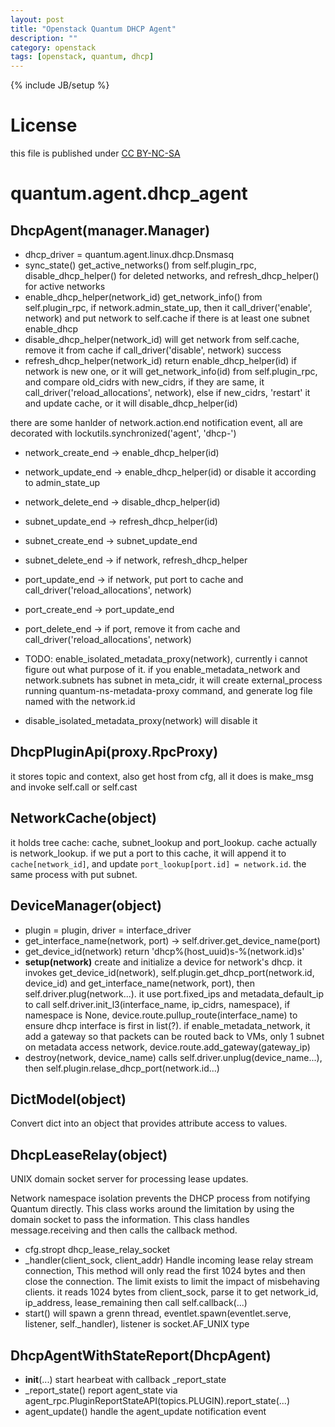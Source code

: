 ```yaml
---
layout: post
title: "Openstack Quantum DHCP Agent"
description: ""
category: openstack
tags: [openstack, quantum, dhcp]
---
```

{% include JB/setup %}
# License
this file is published under [CC BY-NC-SA](http://creativecommons.org/licenses/by-nc-sa/3.0/)

# quantum.agent.dhcp_agent
## DhcpAgent(manager.Manager)
* dhcp_driver = quantum.agent.linux.dhcp.Dnsmasq
* sync_state() get_active_networks() from self.plugin_rpc, disable_dhcp_helper() for deleted networks, and refresh_dhcp_helper() for active networks
* enable_dhcp_helper(network_id) get_network_info() from self.plugin_rpc, if network.admin_state_up, then it call_driver('enable', network) and put network to self.cache if there is at least one subnet enable_dhcp
* disable_dhcp_helper(network_id) will get network from self.cache, remove it from cache if call_driver('disable', network) success
* refresh_dhcp_helper(network_id) return enable_dhcp_helper(id) if network is new one, or it will get_network_info(id) from self.plugin_rpc, and compare old_cidrs with new_cidrs, if they are same, it call_driver('reload_allocations', network), else if new_cidrs, 'restart' it and update cache, or it will disable_dhcp_helper(id)

there are some hanlder of network.action.end notification event, all are decorated with lockutils.synchronized('agent', 'dhcp-')

* network_create_end -> enable_dhcp_helper(id)
* network_update_end -> enable_dhcp_helper(id) or disable it according to admin_state_up
* network_delete_end -> disable_dhcp_helper(id)
* subnet_update_end -> refresh_dhcp_helper(id)
* subnet_create_end -> subnet_update_end
* subnet_delete_end -> if network, refresh_dhcp_helper
* port_update_end -> if network, put port to cache and call_driver('reload_allocations', network)
* port_create_end -> port_update_end
* port_delete_end -> if port, remove it from cache and call_driver('reload_allocations', network)

* TODO: enable_isolated_metadata_proxy(network), currently i cannot figure out what purpose of it. if you enable_metadata_network and network.subnets has subnet in meta_cidr, it will create external_process running quantum-ns-metadata-proxy command, and generate log file named with the network.id
* disable_isolated_metadata_proxy(network) will disable it

## DhcpPluginApi(proxy.RpcProxy)
it stores topic and context, also get host from cfg, all it does is make_msg and invoke self.call or self.cast

## NetworkCache(object)
it holds tree cache: cache, subnet_lookup and port_lookup. cache actually is network_lookup. if we put a port to this cache, it will append it to `cache[network_id]`, and update `port_lookup[port.id] = network.id`. the same process with put subnet.

## DeviceManager(object)
* plugin = plugin, driver = interface_driver
* get_interface_name(network, port) -> self.driver.get_device_name(port)
* get_device_id(network) return 'dhcp%(host_uuid)s-%(network.id)s'
* **setup(network)** create and initialize a device for network's dhcp. it invokes get_device_id(network), self.plugin.get_dhcp_port(network.id, device_id) and get_interface_name(network, port), then self.driver.plug(network...). it use port.fixed_ips and metadata_default_ip to call self.driver.init_l3(interface_name, ip_cidrs, namespace), if namespace is None, device.route.pullup_route(interface_name) to ensure dhcp interface is first in list(?). if enable_metadata_network, it add a gateway so that packets can be routed back to VMs, only 1 subnet on metadata access network, device.route.add_gateway(gateway_ip)
* destroy(network, device_name) calls self.driver.unplug(device_name...), then self.plugin.relase_dhcp_port(network.id...)

## DictModel(object)
Convert dict into an object that provides attribute access to values.

## DhcpLeaseRelay(object)
UNIX domain socket server for processing lease updates.

Network namespace isolation prevents the DHCP process from notifying Quantum directly.  This class works around the limitation by using the domain socket to pass the information.  This class handles message.receiving and then calls the callback method.
* cfg.stropt dhcp_lease_relay_socket
* _handler(client_sock, client_addr) Handle incoming lease relay stream connection, This method will only read the first 1024 bytes and then close the connection.  The limit exists to limit the impact of misbehaving clients. it reads 1024 bytes from client_sock, parse it to get network_id, ip_address, lease_remaining then call self.callback(...)
* start() will spawn a grenn thread, eventlet.spawn(eventlet.serve, listener, self._handler), listener is socket.AF_UNIX type

## DhcpAgentWithStateReport(DhcpAgent)
* __init__(...) start hearbeat with callback _report_state
* _report_state() report agent_state via agent_rpc.PluginReportStateAPI(topics.PLUGIN).report_state(...)
* agent_update() handle the agent_update notification event
